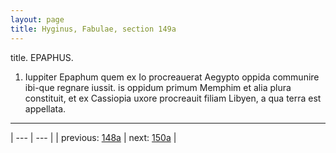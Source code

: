 ```yaml
---
layout: page
title: Hyginus, Fabulae, section 149a
---
```


title. EPAPHUS.



1. Iuppiter Epaphum quem ex Io procreauerat Aegypto oppida communire ibi-que regnare iussit. is oppidum primum Memphim et alia plura constituit, et ex Cassiopia uxore procreauit filiam Libyen, a qua terra est appellata.



---

| --- | --- |
| previous: [148a](../148a/) | next: [150a](../150a/) |